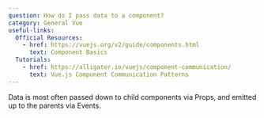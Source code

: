 ```yaml
---
question: How do I pass data to a component?
category: General Vue
useful-links:
  Official Resources:
    - href: https://vuejs.org/v2/guide/components.html
      text: Component Basics
  Tutorials:
    - href: https://alligator.io/vuejs/component-communication/
      text: Vue.js Component Communication Patterns
---
```


Data is most often passed down to child components via Props, and emitted up to the parents via Events.
